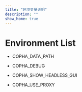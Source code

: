 ```yaml
---
title: "环境变量说明"
description: ""
show_home: true
---
```


# Environment List

- COPHA_DATA_PATH

- COPHA_DEBUG

- COPHA_SHOW_HEADLESS_GUI

- COPHA_USE_PROXY
